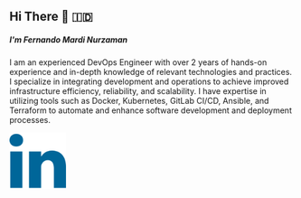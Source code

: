 ## Hi There :wave: :indonesia:

##### <b>I'm Fernando Mardi Nurzaman</b>

I am an experienced DevOps Engineer with over 2 years of hands-on experience and in-depth knowledge of relevant technologies and practices. I specialize in integrating development and operations to achieve improved infrastructure efficiency, reliability, and scalability. I have expertise in utilizing tools such as Docker, Kubernetes, GitLab CI/CD, Ansible, and Terraform to automate and enhance software development and deployment processes.

<a href="https://www.linkedin.com/in/fernandomardinurzaman/" target="blank" ><img src="linkedin.png" align="center" height="100"/></a>
